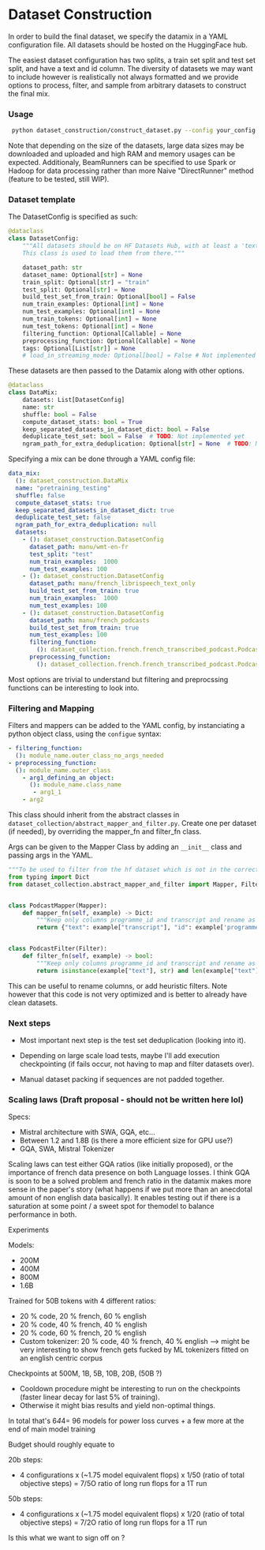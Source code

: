 # Dataset Construction

In order to build the final dataset, we specify the datamix in a YAML configuration file.
All datasets should be hosted on the HuggingFace hub.

The easiest dataset configuration has two splits, a train set split and test set split, and have a text and id column.
The diversity of datasets we may want to include however is realistically not always formatted and we provide options to 
process, filter, and sample from arbitrary datasets to construct the final mix.

### Usage

```bash
 python dataset_construction/construct_dataset.py --config your_config.yaml --hub_id hf_repo_id
```
Note that depending on the size of the datasets, large data sizes may be downloaded and uploaded and high RAM and memory
usages can be expected. Additionaly, BeamRunners can be specified to use Spark or Hadoop for data processing
rather than more Naive "DirectRunner" method (feature to be tested, still WIP).

### Dataset template

The DatasetConfig is specified as such:
```python
@dataclass
class DatasetConfig:
    """All datasets should be on HF Datasets Hub, with at least a 'text' field.
    This class is used to load them from there."""

    dataset_path: str
    dataset_name: Optional[str] = None
    train_split: Optional[str] = "train"
    test_split: Optional[str] = None
    build_test_set_from_train: Optional[bool] = False
    num_train_examples: Optional[int] = None
    num_test_examples: Optional[int] = None
    num_train_tokens: Optional[int] = None
    num_test_tokens: Optional[int] = None
    filtering_function: Optional[Callable] = None
    preprocessing_function: Optional[Callable] = None
    tags: Optional[List[str]] = None
    # load_in_streaming_mode: Optional[bool] = False # Not implemented yet
```

These datasets are then passed to the Datamix along with other options.
```python
@dataclass
class DataMix:
    datasets: List[DatasetConfig]
    name: str
    shuffle: bool = False
    compute_dataset_stats: bool = True
    keep_separated_datasets_in_dataset_dict: bool = False
    deduplicate_test_set: bool = False  # TODO: Not implemented yet
    ngram_path_for_extra_deduplication: Optional[str] = None  # TODO: Not implemented yet
```

Specifying a mix can be done through a YAML config file:

```yaml
data_mix:
  (): dataset_construction.DataMix
  name: "pretraining_testing"
  shuffle: false
  compute_dataset_stats: true
  keep_separated_datasets_in_dataset_dict: true
  deduplicate_test_set: false
  ngram_path_for_extra_deduplication: null
  datasets:
    - (): dataset_construction.DatasetConfig
      dataset_path: manu/wmt-en-fr
      test_split: "test"
      num_train_examples:  1000
      num_test_examples: 100
    - (): dataset_construction.DatasetConfig
      dataset_path: manu/french_librispeech_text_only
      build_test_set_from_train: true
      num_train_examples:  1000
      num_test_examples: 100
    - (): dataset_construction.DatasetConfig
      dataset_path: manu/french_podcasts
      build_test_set_from_train: true
      num_test_examples: 100
      filtering_function:
        (): dataset_collection.french.french_transcribed_podcast.PodcastFilter
      preprocessing_function:
        (): dataset_collection.french.french_transcribed_podcast.PodcastMapper
```

Most options are trivial to understand but filtering and preprocssing functions can be interesting to look into.

### Filtering and Mapping

Filters and mappers can be added to the YAML config, by instanciating a python object class, using the `configue` syntax:

```yaml
- filtering_function:
  (): module_name.outer_class_no_args_needed
- preprocessing_function:
  (): module_name.outer_class
    - arg1_defining_an object:
      (): module_name.class_name
       - arg1_1
    - arg2
```

This class should inherit from the abstract classes in `dataset_collection/abstract_mapper_and_filter.py`.
Create one per dataset (if needed), by overriding the mapper_fn and filter_fn class.

Args can be given to the Mapper Class by adding an `__init__` class and passing args in the YAML.

```python
"""To be used to filter from the hf dataset which is not in the correct format"""
from typing import Dict
from dataset_collection.abstract_mapper_and_filter import Mapper, Filter


class PodcastMapper(Mapper):
    def mapper_fn(self, example) -> Dict:
        """Keep only columns programme_id and transcript and rename as id, text"""
        return {"text": example["transcript"], "id": example['programme_id']}


class PodcastFilter(Filter):
    def filter_fn(self, example) -> bool:
        """Keep only columns programme_id and transcript and rename as id, text"""
        return isinstance(example["text"], str) and len(example["text"]) > 100
```

This can be useful to rename columns, or add heuristic filters.
Note however that this code is not very optimized and is better to already have clean datasets.


### Next steps

- Most important next step is the test set deduplication (looking into it).

- Depending on large scale load tests, maybe I'll add execution checkpointing (if fails occur, not having to map and filter datasets over).

- Manual dataset packing if sequences are not padded together.



### Scaling laws (Draft proposal - should not be written here lol)

Specs:
- Mistral architecture with SWA, GQA, etc...
- Between 1.2 and 1.8B (is there a more efficient size for GPU use?)
- GQA, SWA, Mistral Tokenizer

Scaling laws can test either GQA ratios (like initially proposed), or the importance of french data presence on both Language losses. 
I think GQA is soon to be a solved problem and french ratio in the datamix makes more sense in the paper's story (what happens if we put more than an anecdotal amount of non english data basically).
It enables testing out if there is a saturation at some point / a sweet spot for themodel to balance performance in both.

Experiments

Models:
- 200M
- 400M
- 800M
- 1.6B

Trained for 50B tokens with 4 different ratios:
- 20 % code, 20 % french, 60 % english
- 20 % code, 40 % french, 40 % english
- 20 % code, 60 % french, 20 % english
- Custom tokenizer: 20 % code, 40 % french, 40 % english --> might be very interesting to show french gets fucked by ML tokenizers fitted on an english centric corpus

Checkpoints at 500M, 1B, 5B, 10B, 20B, (50B ?)
- Cooldown procedure might be interesting to run on the checkpoints (faster linear decay for last 5% of training).
- Otherwise it might bias results and yield non-optimal things.

In total that's 6*4*4= 96 models for power loss curves + a few more at the end of main model training

Budget should roughly equate to

20b steps:
- 4 configurations x (~1.75 model equivalent flops) x 1/50 (ratio of total objective steps) = 7/5O ratio of long run flops for a 1T run

50b steps:
- 4 configurations x (~1.75 model equivalent flops) x 1/20 (ratio of total objective steps) = 7/2O ratio of long run flops for a 1T run

Is this what we want to sign off on ?
